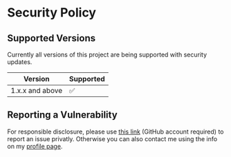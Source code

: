 # Security Policy

## Supported Versions

Currently all versions of this project are
being supported with security updates.

| Version         | Supported          |
| --------------- | ------------------ |
| 1.x.x and above | :white_check_mark: |

## Reporting a Vulnerability

For responsible disclosure, please use [this link](https://github.com/thomasleplus/android-nfc-timestamp/security/advisories/new) (GitHub account required) to report an issue privatly. Otherwise you can also contact me using the info on my [profile page](https://github.com/thomasleplus).
